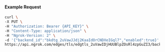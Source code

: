 <!-- Code generated for API Clients. DO NOT EDIT. -->

#### Example Request

```bash
curl \
-X PUT \
-H "Authorization: Bearer {API_KEY}" \
-H "Content-Type: application/json" \
-H "Ngrok-Version: 2" \
-d '{"backend_id":"bkdtg_2uVawJJdj2KaaIdOrCNDXeIGql7","enabled":true}' \
https://api.ngrok.com/edges/tls/edgtls_2uVawIDjHUUBlpZOsRl4zpGuZI3/backend
```
